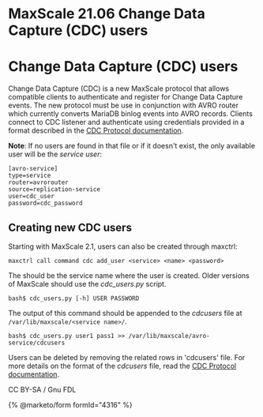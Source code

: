 
# MaxScale 21.06 Change Data Capture (CDC) users

# Change Data Capture (CDC) users


Change Data Capture (CDC) is a new MaxScale protocol that allows compatible
clients to authenticate and register for Change Data Capture events. The new
protocol must be use in conjunction with AVRO router which currently converts
MariaDB binlog events into AVRO records. Clients connect to CDC listener and
authenticate using credentials provided in a format described in the [CDC Protocol documentation](mariadb-maxscale-2106-maxscale-2106-change-data-capture-cdc-protocol.md).


**Note**: If no users are found in that file or if it doesn't exist, the only
 available user will be the *service user*:



```
[avro-service]
type=service
router=avrorouter
source=replication-service
user=cdc_user
password=cdc_password
```



## Creating new CDC users


Starting with MaxScale 2.1, users can also be created through maxctrl:



```
maxctrl call command cdc add_user <service> <name> <password>
```



The *<name>* should be the service name where the user is created. Older
versions of MaxScale should use the *cdc_users.py* script.



```
bash$ cdc_users.py [-h] USER PASSWORD
```



The output of this command should be appended to the *cdcusers* file at
`/var/lib/maxscale/<service name>/`.



```
bash$ cdc_users.py user1 pass1 >> /var/lib/maxscale/avro-service/cdcusers
```



Users can be deleted by removing the related rows in 'cdcusers' file. For
more details on the format of the *cdcusers* file, read the [CDC Protocol documentation](mariadb-maxscale-2106-maxscale-2106-change-data-capture-cdc-protocol.md).


CC BY-SA / Gnu FDL


{% @marketo/form formId="4316" %}
